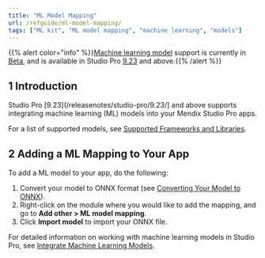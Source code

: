 ```yaml
---
title: "ML Model Mapping"
url: /refguide/ml-model-mapping/
tags: ["ML kit", "ML model mapping", "machine learning", "models"]
---
```


{{% alert color="info" %}}[Machine learning model](/refguide/machine-learning-kit/) support is currently in [Beta](/releasenotes/beta-features/), and is available in Studio Pro [9.23](/releasenotes/studio-pro/9.23/) and above.{{% /alert %}}

## 1 Introduction

Studio Pro [9.23](/releasenotes/studio-pro/9.23/] and above supports integrating machine learning (ML) models into your Mendix Studio Pro apps.

For a list of supported models, see [Supported Frameworks and Libraries](/refguide/machine-learning-kit/#supported-frameworks).

## 2 Adding a ML Mapping to Your App

To add a ML model to your app, do the following:

1. Convert your model to ONNX format (see [Converting Your Model to ONNX](/refguide/machine-learning-kit/#convert-ml-model)).
2. Right-click on the module where you would like to add the mapping, and go to **Add other > ML model mapping**.
3. Click **Import model** to import your ONNX file.

For detailed information on working with machine learning models in Studio Pro, see [Integrate Machine Learning Models](/refguide/machine-learning-kit/).